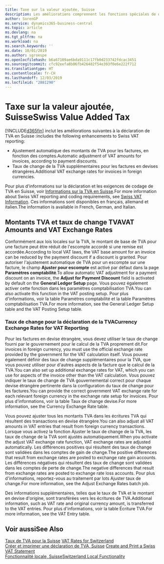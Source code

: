 ```yaml
---
title: Taxe sur la valeur ajoutée, Suisse
description: Les améliorations comprennent les fonctions spéciales de déclaration de TVA en Suisse.
author: SorenGP
ms.service: dynamics365-business-central
ms.topic: article
ms.devlang: na
ms.tgt_pltfrm: na
ms.workload: na
ms.search.keywords: ''
ms.date: 10/01/2019
ms.author: sgroespe
ms.openlocfilehash: b6a67109ae6bda9111c17fb0d233742fdcac3451
ms.sourcegitcommit: cfc92eefa8b06fb426482f54e393f0e6e222f712
ms.translationtype: HT
ms.contentlocale: fr-CH
ms.lasthandoff: 12/03/2019
ms.locfileid: "2881290"
---
```

# <a name="swiss-value-added-tax"></a><span data-ttu-id="64a86-103">Taxe sur la valeur ajoutée, Suisse</span><span class="sxs-lookup"><span data-stu-id="64a86-103">Swiss Value Added Tax</span></span>
[!INCLUDE[d365fin](../../includes/d365fin_md.md)] <span data-ttu-id="64a86-104">inclut les améliorations suivantes à la déclaration de TVA en Suisse :</span><span class="sxs-lookup"><span data-stu-id="64a86-104">includes the following enhancements to Swiss VAT reporting:</span></span>  

- <span data-ttu-id="64a86-105">Ajustement automatique des montants de TVA pour les factures, en fonction des comptes.</span><span class="sxs-lookup"><span data-stu-id="64a86-105">Automatic adjustment of VAT amounts for invoices, according to payment discounts.</span></span>  
- <span data-ttu-id="64a86-106">Taux de change de la TVA supplémentaires pour les factures en devises étrangères.</span><span class="sxs-lookup"><span data-stu-id="64a86-106">Additional VAT exchange rates for invoices in foreign currencies.</span></span>  

<span data-ttu-id="64a86-107">Pour plus d'informations sur la déclaration et les exigences de codage de TVA en Suisse, voir [Informations sur la TVA en Suisse](https://www.estv.admin.ch/estv/en/home/estv-suissetax/sw-hersteller.html).</span><span class="sxs-lookup"><span data-stu-id="64a86-107">For more information about Swiss VAT reporting and coding requirements, see [Swiss VAT Information](https://www.estv.admin.ch/estv/en/home/estv-suissetax/sw-hersteller.html).</span></span> <span data-ttu-id="64a86-108">Ces informations sont disponibles en français, allemand et italien.</span><span class="sxs-lookup"><span data-stu-id="64a86-108">The information is available in French, German, and Italian.</span></span>  

## <a name="vat-amounts-and-vat-exchange-rates"></a><span data-ttu-id="64a86-109">Montants TVA et taux de change TVA</span><span class="sxs-lookup"><span data-stu-id="64a86-109">VAT Amounts and VAT Exchange Rates</span></span>  
<span data-ttu-id="64a86-110">Conformément aux lois locales sur la TVA, le montant de base de TVA pour une facture peut être réduit de l'escompte accordé si une remise est accordée.</span><span class="sxs-lookup"><span data-stu-id="64a86-110">According to local VAT laws, the VAT base amount for an invoice can be reduced by the payment discount if a discount is granted.</span></span> <span data-ttu-id="64a86-111">Pour autoriser l'ajustement automatique de TVA pour un escompte sur une facture, le champ **Ajuster pour escompte** est activé par défaut dans la page **Paramètres comptabilité**.</span><span class="sxs-lookup"><span data-stu-id="64a86-111">To allow automatic VAT adjustment for a payment discount on an invoice, the **Adjust for Payment Discount** field is activated by default on the **General Ledger Setup** page.</span></span> <span data-ttu-id="64a86-112">Vous pouvez également activer cette fonction dans les paramètres comptabilisation TVA.</span><span class="sxs-lookup"><span data-stu-id="64a86-112">You can also activate this function in the VAT posting setup.</span></span> <span data-ttu-id="64a86-113">Pour plus d'informations, voir la table Paramètres comptabilité et la table Paramètres comptabilisation TVA.</span><span class="sxs-lookup"><span data-stu-id="64a86-113">For more information, see the General Ledger Setup table and the VAT Posting Setup table.</span></span>  

### <a name="currency-exchange-rates-for-vat-reporting"></a><span data-ttu-id="64a86-114">Taux de change pour la déclaration de la TVA</span><span class="sxs-lookup"><span data-stu-id="64a86-114">Currency Exchange Rates for VAT Reporting</span></span>  
<span data-ttu-id="64a86-115">Pour les factures en devise étrangère, vous devez utiliser le taux de change fourni par le gouvernement pour le calcul de la TVA proprement dit.</span><span class="sxs-lookup"><span data-stu-id="64a86-115">For invoices in foreign currency, you must use the official exchange rate provided by the government for the VAT calculation itself.</span></span> <span data-ttu-id="64a86-116">Vous pouvez également définir des taux de change supplémentaires pour la TVA, que vous pouvez utiliser pour d'autres aspects de la facture que le calcul de la TVA.</span><span class="sxs-lookup"><span data-stu-id="64a86-116">You can also set up additional exchange rates for VAT, which you can use for aspects of the invoice other than the VAT calculation.</span></span> <span data-ttu-id="64a86-117">Vous pouvez indiquer le taux de change de TVA gouvernemental correct pour chaque devise étrangère pertinente dans la configuration du taux de change pour les factures.</span><span class="sxs-lookup"><span data-stu-id="64a86-117">You can provide the correct government VAT exchange rate for each relevant foreign currency in the exchange rate setup for invoices.</span></span> <span data-ttu-id="64a86-118">Pour plus d'informations, voir la table Taux de change devise.</span><span class="sxs-lookup"><span data-stu-id="64a86-118">For more information, see the Currency Exchange Rate table.</span></span>  

<span data-ttu-id="64a86-119">Vous pouvez ajuster tous les montants TVA dans les écritures TVA qui résultent des transactions en devise étrangère.</span><span class="sxs-lookup"><span data-stu-id="64a86-119">You can also adjust all VAT amounts in VAT entries that result from foreign currency transactions.</span></span> <span data-ttu-id="64a86-120">Lorsque vous activez la fonction Ajuster le taux de change de la TVA, les taux de change de la TVA sont ajustés automatiquement.</span><span class="sxs-lookup"><span data-stu-id="64a86-120">When you activate the adjust VAT exchange rate function, VAT exchange rates are adjusted automatically.</span></span> <span data-ttu-id="64a86-121">Les différences positives qui résultent des taux de change sont validées dans les comptes de gain de change.</span><span class="sxs-lookup"><span data-stu-id="64a86-121">The positive differences that result from exchange rates are posted to exchange rate gain accounts.</span></span> <span data-ttu-id="64a86-122">Les différences négatives qui résultent des taux de change sont validées dans les comptes de perte de change.</span><span class="sxs-lookup"><span data-stu-id="64a86-122">The negative differences that result from exchange rates are posted to exchange rate loss accounts.</span></span> <span data-ttu-id="64a86-123">Pour plus d'informations, reportez-vous au traitement par lots Ajuster taux de change.</span><span class="sxs-lookup"><span data-stu-id="64a86-123">For more information, see the Adjust Exchange Rates batch job.</span></span>  

<span data-ttu-id="64a86-124">Des informations supplémentaires, telles que le taux de TVA et le montant en devise d'origine, sont transférées vers les écritures de TVA.</span><span class="sxs-lookup"><span data-stu-id="64a86-124">Additional information, such as VAT rate and original currency amount, is transferred to the VAT entries.</span></span> <span data-ttu-id="64a86-125">Pour plus d'informations, voir la table Écriture TVA.</span><span class="sxs-lookup"><span data-stu-id="64a86-125">For more information, see the VAT Entry table.</span></span>  

## <a name="see-also"></a><span data-ttu-id="64a86-126">Voir aussi</span><span class="sxs-lookup"><span data-stu-id="64a86-126">See Also</span></span>  
 <span data-ttu-id="64a86-127">[Taux de TVA pour la Suisse](vat-rates-for-switzerland.md) </span><span class="sxs-lookup"><span data-stu-id="64a86-127">[VAT Rates for Switzerland](vat-rates-for-switzerland.md) </span></span>  
 <span data-ttu-id="64a86-128">[Créer et imprimer une déclaration de TVA, Suisse](how-to-create-and-print-a-swiss-vat-statement.md) </span><span class="sxs-lookup"><span data-stu-id="64a86-128">[Create and Print a Swiss VAT Statement](how-to-create-and-print-a-swiss-vat-statement.md) </span></span>  
 [<span data-ttu-id="64a86-129">Fonctionnalité locale, Suisse</span><span class="sxs-lookup"><span data-stu-id="64a86-129">Switzerland Local Functionality</span></span>](switzerland-local-functionality.md)   
